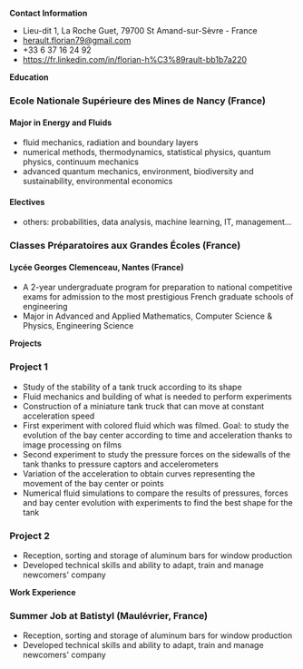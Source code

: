 **Contact Information**
* Lieu-dit 1, La Roche Guet, 79700 St Amand-sur-Sèvre - France
* herault.florian79@gmail.com
* +33 6 37 16 24 92
* https://fr.linkedin.com/in/florian-h%C3%89rault-bb1b7a220

**Education**
### Ecole Nationale Supérieure des Mines de Nancy (France)
#### Major in Energy and Fluids
* fluid mechanics, radiation and boundary layers
* numerical methods, thermodynamics, statistical physics, quantum physics, continuum mechanics
* advanced quantum mechanics, environment, biodiversity and sustainability, environmental economics

#### Electives
* others: probabilities, data analysis, machine learning, IT, management...

### Classes Préparatoires aux Grandes Écoles (France)
#### Lycée Georges Clemenceau, Nantes (France)
* A 2-year undergraduate program for preparation to national competitive exams for admission to the most prestigious French graduate schools of engineering
* Major in Advanced and Applied Mathematics, Computer Science & Physics, Engineering Science

**Projects**
### Project 1
* Study of the stability of a tank truck according to its shape
* Fluid mechanics and building of what is needed to perform experiments
* Construction of a miniature tank truck that can move at constant acceleration speed
* First experiment with colored fluid which was filmed. Goal: to study the evolution of the bay center according to time and acceleration thanks to image processing on films
* Second experiment to study the pressure forces on the sidewalls of the tank thanks to pressure captors and accelerometers
* Variation of the acceleration to obtain curves representing the movement of the bay center or points
* Numerical fluid simulations to compare the results of pressures, forces and bay center evolution with experiments to find the best shape for the tank

### Project 2
* Reception, sorting and storage of aluminum bars for window production
* Developed technical skills and ability to adapt, train and manage newcomers' company

**Work Experience**
### Summer Job at Batistyl (Maulévrier, France)
* Reception, sorting and storage of aluminum bars for window production
* Developed technical skills and ability to adapt, train and manage newcomers' company